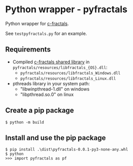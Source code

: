 # Python wrapper - pyfractals

Python wrapper for [c-fractals](../c-fractals).


See `testpyfractals.py` for an example.


## Requirements

- Compiled [c-fractals shared library](../c-fractals) in `pyfractals/resources/libfractals_{OS}.dll`:
    - `pyfractals/resources/libfractals_Windows.dll`
    - `pyfractals/resources/libfractals_Linux.dll`
- pthreads library in your system path:
    - "libwinpthread-1.dll" on windows
    - "libpthread.so.0" on linux


## Create a pip package

```
$ python -m build
```

## Install and use the pip package

```
$ pip install .\dist\pyfractals-0.0.1-py3-none-any.whl
$ python
>>> import pyfractals as pf
```
